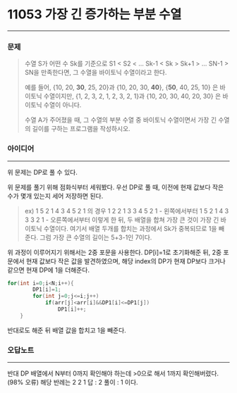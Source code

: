 # 11053 가장 긴 증가하는 부분 수열
------------
### 문제

>수열 S가 어떤 수 Sk를 기준으로 S1 < S2 < ... Sk-1 < Sk > Sk+1 > ... SN-1 > SN을 만족한다면, 그 수열을 바이토닉 수열이라고 한다.
>
>예를 들어, {10, 20, __30__, 25, 20}과 {10, 20, 30, __40__}, {__50__, 40, 25, 10} 은 바이토닉 수열이지만,  {1, 2, 3, 2, 1, 2, 3, 2, 1}과 {10, 20, 30, 40, 20, 30} 은 바이토닉 수열이 아니다.
>
>수열 A가 주어졌을 때, 그 수열의 부분 수열 중 바이토닉 수열이면서 가장 긴 수열의 길이를 구하는 프로그램을 작성하시오.

### 아이디어
----------
위 문제는 DP로 풀 수 있다.

위 문제를 풀기 위해 점화식부터 세워봤다.
우선 DP로 풀 때, 이전에 현재 값보다 작은 수가 몇개 있는지 세어 저장하면 된다.

>ex) 
>1 5 2 1 4 3 4 5 2 1 의 경우
>1 2 2 1 3 3 4 5 2 1 - 왼쪽에서부터
>1 5 2 1 4 3 3 3 2 1 - 오른쪽에서부터
>이렇게 한 뒤, 두 배열을 합쳐 가장 큰 것이 가장 긴 바이토닉 수열이다.
>여기서 배열 두개를 합치는 과정에서 Sk가 중복되므로 1을 빼준다.
>그럼 가장 큰 수열의 길이는 5+3-1인 7이다.

위 과정이 이루어지기 위해서는 2중 포문을 사용한다.
DP[i]=1로 초기화해준 뒤, 2중 포문에서 현재 값보다 작은 값을 발견하였으며, 해당 index의 DP가 현재 DP보다 크거나 같으면 현재 DP에 1을 더해준다.

```c++
for(int i=0;i<N;i++){
        DP1[i]=1;
        for(int j=0;j<=i;j++)
            if(arr[j]<arr[i]&&DP1[i]<=DP1[j])
                DP1[i]++;
    }
```

반대로도 해준 뒤 배열 값을 합치고 1을 빼준다.

### 오답노트
----------
반대 DP 배열에서 N부터 0까지 확인해야 하는데 >0으로 해서 1까지 확인해버렸다. (98% 오류)
해당 반례는
2
2 1
답 : 2
풀이 : 1 이다.